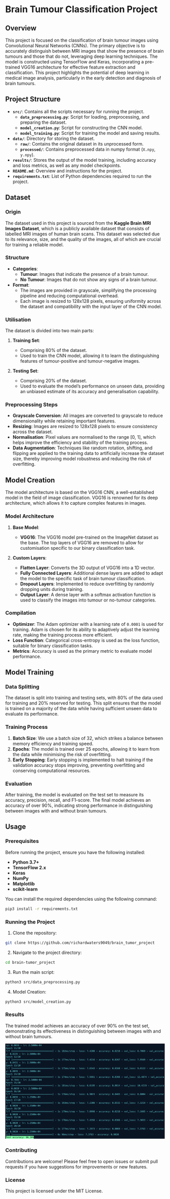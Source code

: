 # Brain Tumour Classification Project

## Overview

This project is focused on the classification of brain tumour images using Convolutional Neural Networks (CNNs). The primary objective is to accurately distinguish between MRI images that show the presence of brain tumours and those that do not, leveraging deep learning techniques. The model is constructed using TensorFlow and Keras, incorporating a pre-trained VGG16 architecture for effective feature extraction and classification. This project highlights the potential of deep learning in medical image analysis, particularly in the early detection and diagnosis of brain tumours.

## Project Structure

- **`src/`**: Contains all the scripts necessary for running the project.
  - **`data_preprocessing.py`**: Script for loading, preprocessing, and preparing the dataset.
  - **`model_creation.py`**: Script for constructing the CNN model.
  - **`model_training.py`**: Script for training the model and saving results.
- **`data/`**: Directory for storing the dataset.
  - **`raw/`**: Contains the original dataset in its unprocessed form.
  - **`processed/`**: Contains preprocessed data in numpy format (`X.npy`, `y.npy`).
- **`results/`**: Stores the output of the model training, including accuracy and loss metrics, as well as any model checkpoints.
- **`README.md`**: Overview and instructions for the project.
- **`requirements.txt`**: List of Python dependencies required to run the project.

## Dataset

### Origin

The dataset used in this project is sourced from the **Kaggle Brain MRI Images Dataset**, which is a publicly available dataset that consists of labelled MRI images of human brain scans. This dataset was selected due to its relevance, size, and the quality of the images, all of which are crucial for training a reliable model.

### Structure

- **Categories**:
  - **Tumour**: Images that indicate the presence of a brain tumour.
  - **No Tumour**: Images that do not show any signs of a brain tumour.
- **Format**:
  - The images are provided in grayscale, simplifying the processing pipeline and reducing computational overhead.
  - Each image is resized to 128x128 pixels, ensuring uniformity across the dataset and compatibility with the input layer of the CNN model.

### Utilisation

The dataset is divided into two main parts:

1. **Training Set**:

   - Comprising 80% of the dataset.
   - Used to train the CNN model, allowing it to learn the distinguishing features of tumour-positive and tumour-negative images.

2. **Testing Set**:
   - Comprising 20% of the dataset.
   - Used to evaluate the model’s performance on unseen data, providing an unbiased estimate of its accuracy and generalisation capability.

### Preprocessing Steps

- **Grayscale Conversion**: All images are converted to grayscale to reduce dimensionality while retaining important features.
- **Resizing**: Images are resized to 128x128 pixels to ensure consistency across the dataset.
- **Normalisation**: Pixel values are normalised to the range [0, 1], which helps improve the efficiency and stability of the training process.
- **Data Augmentation**: Techniques like random rotation, shifting, and flipping are applied to the training data to artificially increase the dataset size, thereby improving model robustness and reducing the risk of overfitting.

## Model Creation

The model architecture is based on the VGG16 CNN, a well-established model in the field of image classification. VGG16 is renowned for its deep architecture, which allows it to capture complex features in images.

### Model Architecture

1. **Base Model**:

   - **VGG16**: The VGG16 model pre-trained on the ImageNet dataset as the base. The top layers of VGG16 are removed to allow for customisation specific to our binary classification task.

2. **Custom Layers**:
   - **Flatten Layer**: Converts the 3D output of VGG16 into a 1D vector.
   - **Fully Connected Layers**: Additional dense layers are added to adapt the model to the specific task of brain tumour classification.
   - **Dropout Layers**: Implemented to reduce overfitting by randomly dropping units during training.
   - **Output Layer**: A dense layer with a softmax activation function is used to classify the images into tumour or no-tumour categories.

### Compilation

- **Optimizer**: The Adam optimizer with a learning rate of `0.0001` is used for training. Adam is chosen for its ability to adaptively adjust the learning rate, making the training process more efficient.
- **Loss Function**: Categorical cross-entropy is used as the loss function, suitable for binary classification tasks.
- **Metrics**: Accuracy is used as the primary metric to evaluate model performance.

## Model Training

### Data Splitting

The dataset is split into training and testing sets, with 80% of the data used for training and 20% reserved for testing. This split ensures that the model is trained on a majority of the data while having sufficient unseen data to evaluate its performance.

### Training Process

1. **Batch Size**: We use a batch size of 32, which strikes a balance between memory efficiency and training speed.
2. **Epochs**: The model is trained over 25 epochs, allowing it to learn from the data while minimising the risk of overfitting.
3. **Early Stopping**: Early stopping is implemented to halt training if the validation accuracy stops improving, preventing overfitting and conserving computational resources.

### Evaluation

After training, the model is evaluated on the test set to measure its accuracy, precision, recall, and F1-score. The final model achieves an accuracy of over 90%, indicating strong performance in distinguishing between images with and without brain tumours.

## Usage

### Prerequisites

Before running the project, ensure you have the following installed:

- **Python 3.7+**
- **TensorFlow 2.x**
- **Keras**
- **NumPy**
- **Matplotlib**
- **scikit-learn**

You can install the required dependencies using the following command:

```bash
pip3 install -r requirements.txt
```

### Running the Project

1. Clone the repository:

```bash
git clone https://github.com/richardwaters9049/brain_tumor_project
```

2. Navigate to the project directory:

```bash
cd brain-tumor_project
```

3. Run the main script:

```bash
python3 src/data_preprocessing.py
```

4. Model Creation:

```bash
python3 src/model_creation.py
```

### Results

The trained model achieves an accuracy of over 90% on the test set, demonstrating its effectiveness in distinguishing between images with and without brain tumours.

![Trained Model](images/testing.png "Accuracy Results")

### Contributing

Contributions are welcome! Please feel free to open issues or submit pull requests if you have suggestions for improvements or new features.

### License

This project is licensed under the MIT License.
